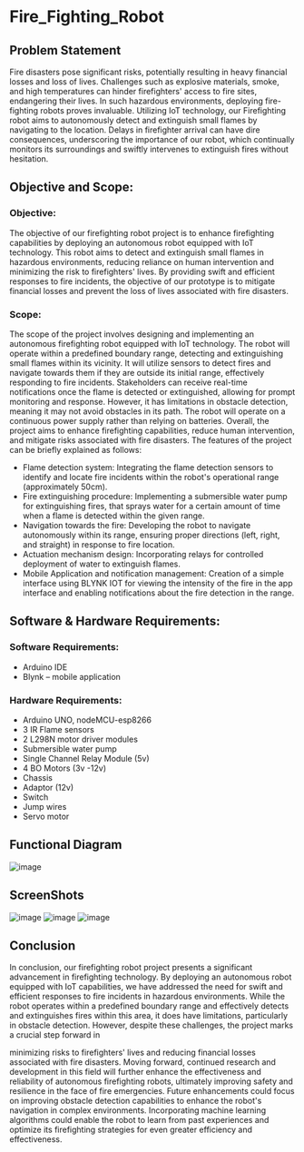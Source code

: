 # Fire_Fighting_Robot
## Problem Statement
Fire disasters pose significant risks, potentially resulting in heavy financial losses and 
loss of lives. Challenges such as explosive materials, smoke, and high temperatures can hinder 
firefighters' access to fire sites, endangering their lives. In such hazardous environments, 
deploying fire-fighting robots proves invaluable. Utilizing IoT technology, our Firefighting robot 
aims to autonomously detect and extinguish small flames by navigating to the location. Delays in 
firefighter arrival can have dire consequences, underscoring the importance of our robot, which 
continually monitors its surroundings and swiftly intervenes to extinguish fires without 
hesitation.

## Objective and Scope:
### Objective:
The objective of our firefighting robot project is to enhance firefighting capabilities by 
deploying an autonomous robot equipped with IoT technology. This robot aims to detect and 
extinguish small flames in hazardous environments, reducing reliance on human intervention and 
minimizing the risk to firefighters' lives. By providing swift and efficient responses to fire 
incidents, the objective of our prototype is to mitigate financial losses and prevent the loss of 
lives associated with fire disasters.
### Scope:
The scope of the project involves designing and implementing an autonomous 
firefighting robot equipped with IoT technology. The robot will operate within a predefined 
boundary range, detecting and extinguishing small flames within its vicinity. It will utilize 
sensors to detect fires and navigate towards them if they are outside its initial range, effectively 
responding to fire incidents. Stakeholders can receive real-time notifications once the flame is 
detected or extinguished, allowing for prompt monitoring and response. However, it has 
limitations in obstacle detection, meaning it may not avoid obstacles in its path. The robot will 
operate on a continuous power supply rather than relying on batteries. Overall, the project aims 
to enhance firefighting capabilities, reduce human intervention, and mitigate risks associated 
with fire disasters. The features of the project can be briefly explained as follows:
- Flame detection system: Integrating the flame detection sensors to identify and locate 
fire incidents within the robot's operational range (approximately 50cm).
- Fire extinguishing procedure: Implementing a submersible water pump for 
extinguishing fires, that sprays water for a certain amount of time when a flame is 
detected within the given range.
- Navigation towards the fire: Developing the robot to navigate autonomously within its 
range, ensuring proper directions (left, right, and straight) in response to fire location.
- Actuation mechanism design: Incorporating relays for controlled deployment of water 
to extinguish flames.
- Mobile Application and notification management: Creation of a simple interface using 
BLYNK IOT for viewing the intensity of the fire in the app interface and enabling 
notifications about the fire detection in the range.

## Software & Hardware Requirements:
### Software Requirements:
- Arduino IDE
- Blynk – mobile application 
### Hardware Requirements:
- Arduino UNO, nodeMCU-esp8266
- 3 IR Flame sensors
- 2 L298N motor driver modules
- Submersible water pump
- Single Channel Relay Module (5v)
- 4 BO Motors (3v -12v)
- Chassis
- Adaptor (12v)
- Switch
- Jump wires
- Servo motor

## Functional Diagram
![image](https://github.com/Gokula9965/Fire_Fighting_Robot/assets/86424600/4af38eff-3d66-4137-ac49-fb684283e812)

## ScreenShots
![image](https://github.com/Gokula9965/Fire_Fighting_Robot/assets/86424600/e1fa2158-2ab6-4e95-a787-42a3133d9169)
![image](https://github.com/Gokula9965/Fire_Fighting_Robot/assets/86424600/07f40dfc-0ea5-4ccd-8f8d-b5a75553f13f)
![image](https://github.com/Gokula9965/Fire_Fighting_Robot/assets/86424600/e6c90b3a-5371-4bc4-b2a0-9f73154c1ba5)

## Conclusion
In conclusion, our firefighting robot project presents a significant advancement in firefighting technology. By deploying an autonomous robot equipped with IoT capabilities, we have addressed the need for swift and efficient responses to fire incidents in hazardous environments. While the robot operates within a predefined boundary range and effectively detects and extinguishes fires within this area, it does have limitations, particularly in obstacle detection. However, despite these challenges, the project marks a crucial step forward in
 
minimizing risks to firefighters' lives and reducing financial losses associated with fire disasters. Moving forward, continued research and development in this field will further enhance the effectiveness and reliability of autonomous firefighting robots, ultimately improving safety and resilience in the face of fire emergencies.
Future enhancements could focus on improving obstacle detection capabilities to enhance the robot's navigation in complex environments. Incorporating machine learning algorithms could enable the robot to learn from past experiences and optimize its firefighting strategies for even greater efficiency and effectiveness.
